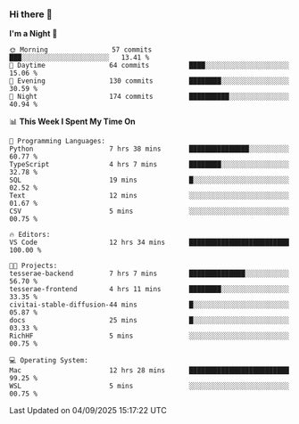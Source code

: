 ### Hi there 👋

<!--
**ALiersEL/ALiersEL** is a ✨ _special_ ✨ repository because its `README.md` (this file) appears on your GitHub profile.

Here are some ideas to get you started:

- 🔭 I’m currently working on ...
- 🌱 I’m currently learning ...
- 👯 I’m looking to collaborate on ...
- 🤔 I’m looking for help with ...
- 💬 Ask me about ...
- 📫 How to reach me: ...
- 😄 Pronouns: ...
- ⚡ Fun fact: ...
-->

<!--START_SECTION:waka-->
**I'm a Night 🦉** 

```text
🌞 Morning                57 commits          ███░░░░░░░░░░░░░░░░░░░░░░   13.41 % 
🌆 Daytime                64 commits          ████░░░░░░░░░░░░░░░░░░░░░   15.06 % 
🌃 Evening                130 commits         ████████░░░░░░░░░░░░░░░░░   30.59 % 
🌙 Night                  174 commits         ██████████░░░░░░░░░░░░░░░   40.94 % 
```


📊 **This Week I Spent My Time On** 

```text
💬 Programming Languages: 
Python                   7 hrs 38 mins       ███████████████░░░░░░░░░░   60.77 % 
TypeScript               4 hrs 7 mins        ████████░░░░░░░░░░░░░░░░░   32.78 % 
SQL                      19 mins             █░░░░░░░░░░░░░░░░░░░░░░░░   02.52 % 
Text                     12 mins             ░░░░░░░░░░░░░░░░░░░░░░░░░   01.67 % 
CSV                      5 mins              ░░░░░░░░░░░░░░░░░░░░░░░░░   00.75 % 

🔥 Editors: 
VS Code                  12 hrs 34 mins      █████████████████████████   100.00 % 

🐱‍💻 Projects: 
tesserae-backend         7 hrs 7 mins        ██████████████░░░░░░░░░░░   56.70 % 
tesserae-frontend        4 hrs 11 mins       ████████░░░░░░░░░░░░░░░░░   33.35 % 
civitai-stable-diffusion-44 mins             █░░░░░░░░░░░░░░░░░░░░░░░░   05.87 % 
docs                     25 mins             █░░░░░░░░░░░░░░░░░░░░░░░░   03.33 % 
RichHF                   5 mins              ░░░░░░░░░░░░░░░░░░░░░░░░░   00.75 % 

💻 Operating System: 
Mac                      12 hrs 28 mins      █████████████████████████   99.25 % 
WSL                      5 mins              ░░░░░░░░░░░░░░░░░░░░░░░░░   00.75 % 
```


 Last Updated on 04/09/2025 15:17:22 UTC
<!--END_SECTION:waka-->
